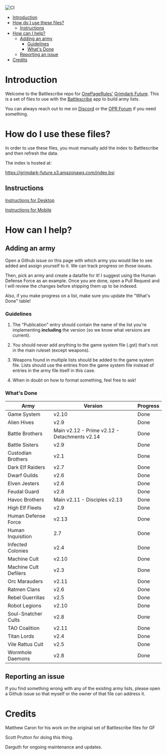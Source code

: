 ![CI](https://github.com/sprutton1/GrimdarkFutureBattlescribe/workflows/CI/badge.svg?branch=master)

<!-- TOC -->
- [Introduction](#introduction) 
- [How do I use these files?](#how-do-i-use-these-files)
   - [Instructions](#instructions)
- [How can I help?](#how-can-i-help)
   - [Adding an army](#adding-an-army)
      - [Guidelines](#guidelines)
      - [What's Done](#whats-done)
   - [Reporting an issue](#reporting-an-issue)
- [Credits](#credits)
<!-- /TOC -->

# Introduction

Welcome to the Battlescribe repo for [OnePageRules'](https://onepagerules.com/)
[Grimdark Future](https://onepagerules.com/portfolio/grimdark-future/). This is
a set of files to use with the [Battlescribe](https://battlescribe.net/) app to
build army lists.

You can always reach out to me on
[Discord](https://discordapp.com/channels/610199287346888743/610199287346888746)
or the [OPR Forum](http://forum.onepagerules.com/) if you need something.

# How do I use these files?

In order to use these files, you must manually add the index to Battlescribe and
then refresh the data.

The index is hosted at:

https://grimdark-future.s3.amazonaws.com/index.bsi

## Instructions

[Instructions for Desktop](./desktop.md)

[Instructions for Mobile](./mobile.md)

# How can I help?

## Adding an army

Open a Github issue on this page with which army you would like to see added and
assign yourself to it. We can track progress on those issues.

Then, pick an army and create a datafile for it! I suggest using the Human
Defense Force as an example. Once you are done, open a Pull Request and I will
review the changes before shipping them up to be indexed.

Also, if you make progress on a list, make sure you update the "What's Done"
table!

### Guidelines

1. The "Publication" entry should contain the name of the list you're
   implementing **including** the version (so we know what versions are
   current).

2. You should never add anything to the game system file (.gst) that's not in
   the main ruleset (except weapons).

3. Weapons found in multiple lists should be added to the game system file.
   Lists should use the entries from the game system file instead of entries in
   the army file itself in this case.

4. When in doubt on how to format something, feel free to ask!

### What's Done

| Army | Version | Progress |
|---|---|---|
|Game System|v2.10|Done|
|Alien Hives|v2.9|Done|
|Battle Brothers|Main v2.12 - Prime v2.12 - Detachments v2.14|Done|
|Battle Sisters|v2.9|Done|
|Custodian Brothers|v2.1|Done|
|Dark Elf Raiders|v2.7|Done|
|Dwarf Guilds|v2.6|Done|
|Elven Jesters|v2.6|Done|
|Feudal Guard|v2.8|Done|
|Havoc Brothers|Main v2.11 - Disciples v2.13|Done|
|High Elf Fleets|v2.9|Done|
|Human Defense Force|v2.13|Done|
|Human Inquisition|2.7|Done|
|Infected Colonies|v2.4|Done|
|Machine Cult|v2.10|Done|
|Machine Cult Defilers|v2.3|Done|
|Orc Marauders|v2.11|Done|
|Ratmen Clans|v2.6|Done|
|Rebel Guerrillas|v2.5|Done|
|Robot Legions|v2.10|Done|
|Soul-Snatcher Cults|v2.8|Done|
|TAO Coalition|v2.11|Done|
|Titan Lords|v2.4|Done|
|Vile Rattus Cult|v2.5|Done|
|Wormhole Daemons|v2.8|Done|



## Reporting an issue

If you find something wrong with any of the existing army lists, please open a
Github issue so that myself or the owner of that file can address it.

# Credits

Matthew Caron for his work on the original set of Battlescribe files for GF

Scott Prutton for doing this thing.

Darguth for ongoing maintenance and updates.
